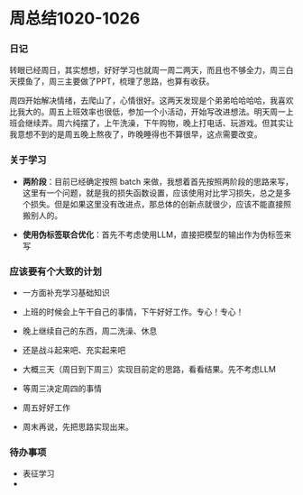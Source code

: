 # 周总结1020-1026

### 日记
转眼已经周日，其实想想，好好学习也就周一周二两天，而且也不够全力，周三白天摸鱼了，周三主要做了PPT，梳理了思路，也算有收获。

周四开始解决情绪，去爬山了，心情很好。这两天发现是个弟弟哈哈哈哈，我喜欢比我大的。周五上班效率也很低，参加一个小活动，开始写改进想法。明天周一上班会继续弄。周六纯摆了，上午洗澡，下午购物，晚上打电话、玩游戏。但其实让我意想不到的是周五晚上熬夜了，昨晚睡得也不算很早，这点需要改变。

### 关于学习
- **两阶段**：目前已经确定按照 batch 来做，我想着首先按照两阶段的思路来写，这里有一个问题，就是我的损失函数设置，应该使用对比学习损失，总之是多个损失。但是如果这里没有改进点，那总体的创新点就很少，应该不能直接照搬别人的。

- **使用伪标签联合优化**：首先不考虑使用LLM，直接把模型的输出作为伪标签来写

### 应该要有个大致的计划
- 一方面补充学习基础知识
- 上班的时候会上午干自己的事情，下午好好工作。专心！专心！
- 晚上继续自己的东西，周二洗澡、休息
- 还是战斗起来吧、充实起来吧

- 大概三天（周日到下周三）实现目前定的思路，看看结果。先不考虑LLM
- 等周三决定周四的事情
- 周五好好工作
- 周末再说，先把思路实现出来。

### 待办事项
- 表征学习
- 




